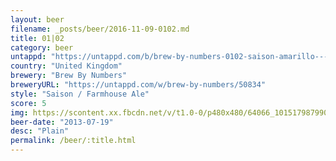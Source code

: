 ```yaml
---
layout: beer
filename: _posts/beer/2016-11-09-0102.md
title: 01|02
category: beer
untappd: "https://untappd.com/b/brew-by-numbers-0102-saison-amarillo---orange/324540"
country: "United Kingdom"
brewery: "Brew By Numbers"
breweryURL: "https://untappd.com/w/brew-by-numbers/50834"
style: "Saison / Farmhouse Ale"
score: 5
img: https://scontent.xx.fbcdn.net/v/t1.0-0/p480x480/64066_10151798799093745_1495677337_n.jpg?oh=5ac82b8154c65a4ba0a11f1b5b31d9a2&oe=59451583
beer-date: "2013-07-19"
desc: "Plain"
permalink: /beer/:title.html
---
```

